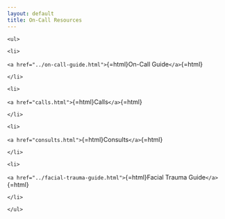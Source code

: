 ```yaml
---
layout: default
title: On-Call Resources
---
```

```{=html}
<ul>
```
```{=html}
<li>
```
`<a href="../on-call-guide.html">`{=html}On-Call Guide`</a>`{=html}
```{=html}
</li>
```
```{=html}
<li>
```
`<a href="calls.html">`{=html}Calls`</a>`{=html}
```{=html}
</li>
```
```{=html}
<li>
```
`<a href="consults.html">`{=html}Consults`</a>`{=html}
```{=html}
</li>
```
```{=html}
<li>
```
`<a href="../facial-trauma-guide.html">`{=html}Facial Trauma Guide`</a>`{=html}
```{=html}
</li>
```
```{=html}
</ul>
```
